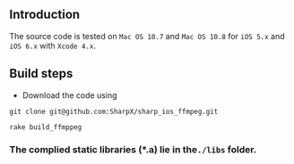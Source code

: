 
## Introduction ##

The source code is tested on `Mac OS 10.7` and `Mac OS 10.8` for `iOS 5.x` and `iOS 6.x` with `Xcode 4.x`.

## Build steps ##

- Download the code using

`git clone git@github.com:SharpX/sharp_ios_ffmpeg.git`

`rake build_ffmppeg`


### The complied static libraries (*.a) lie in the`./libs` folder. ####